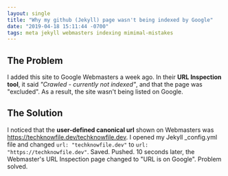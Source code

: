 ```yaml
---
layout: single
title: "Why my github (Jekyll) page wasn't being indexed by Google"
date: "2019-04-18 15:11:44 -0700"
tags: meta jekyll webmasters indexing mimimal-mistakes
---
```

## The Problem
I added this site to Google Webmasters a week ago. In their **URL Inspection tool**, it said *"Crawled - currently not indexed"*, and that the page was "excluded". As a result, the site wasn't being listed on Google.

## The Solution
I noticed that the **user-defined canonical url** shown on Webmasters was https://techknowfile.dev/techknowfile.dev. I opened my Jekyll _config.yml file and changed `url: "techknowfile.dev"` to `url: "https://techknowfile.dev"`. Saved. Pushed. 10 seconds later, the Webmaster's URL Inspection page changed to "URL is on Google". Problem solved.
